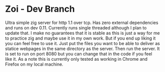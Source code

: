 # Zoi - Dev Branch
Ultra simple zig server for http 1.1 over tcp. Has zero external dependencies and runs on dev 0.11. Currently runs single threaded although I plan to update that. I make no guarantees that it is stable as this is just a way for me to practice zig and maybe use it in my own work. But if you end up liking it you can feel free to use it. Just put the files you want to be able to deliver as statice webpages in the same directory as the server. Then run the server. It is set to run on port 8080 but you can change that in the code if you feel like it. As a note this is currently only tested as working in Chrome and Firefox on my local machine.
